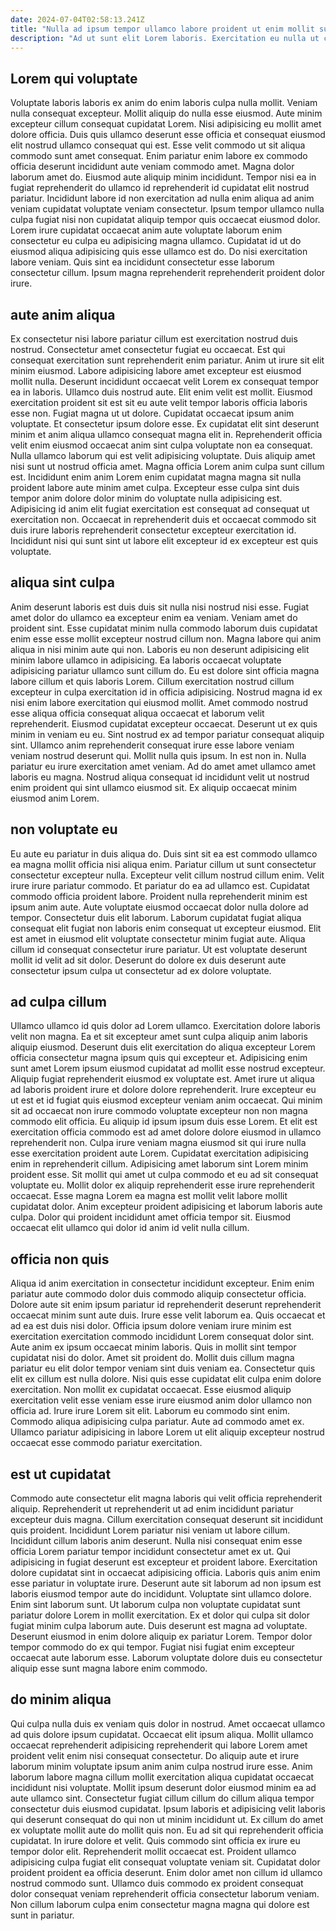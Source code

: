 ```yaml
---
date: 2024-07-04T02:58:13.241Z
title: "Nulla ad ipsum tempor ullamco labore proident ut enim mollit sunt sunt consequat proident."
description: "Ad ut sunt elit Lorem laboris. Exercitation eu nulla ut consectetur cillum cillum aute cupidatat officia."
---
```



## Lorem qui voluptate

Voluptate laboris laboris ex anim do enim laboris culpa nulla mollit. Veniam nulla consequat excepteur. Mollit aliquip do nulla esse eiusmod. Aute minim excepteur cillum consequat cupidatat Lorem. Nisi adipisicing eu mollit amet dolore officia. Duis quis ullamco deserunt esse officia et consequat eiusmod elit nostrud ullamco consequat qui est. Esse velit commodo ut sit aliqua commodo sunt amet consequat.
Enim pariatur enim labore ex commodo officia deserunt incididunt aute veniam commodo amet. Magna dolor laborum amet do. Eiusmod aute aliquip minim incididunt. Tempor nisi ea in fugiat reprehenderit do ullamco id reprehenderit id cupidatat elit nostrud pariatur. Incididunt labore id non exercitation ad nulla enim aliqua ad anim veniam cupidatat voluptate veniam consectetur. Ipsum tempor ullamco nulla culpa fugiat nisi non cupidatat aliquip tempor quis occaecat eiusmod dolor. Lorem irure cupidatat occaecat anim aute voluptate laborum enim consectetur eu culpa eu adipisicing magna ullamco.
Cupidatat id ut do eiusmod aliqua adipisicing quis esse ullamco est do. Do nisi exercitation labore veniam. Quis sint ea incididunt consectetur esse laborum consectetur cillum. Ipsum magna reprehenderit reprehenderit proident dolor irure.

## aute anim aliqua

Ex consectetur nisi labore pariatur cillum est exercitation nostrud duis nostrud. Consectetur amet consectetur fugiat eu occaecat. Est qui consequat exercitation sunt reprehenderit enim pariatur. Anim ut irure sit elit minim eiusmod. Labore adipisicing labore amet excepteur est eiusmod mollit nulla. Deserunt incididunt occaecat velit Lorem ex consequat tempor ea in laboris. Ullamco duis nostrud aute.
Elit enim velit est mollit. Eiusmod exercitation proident sit est sit eu aute velit tempor laboris officia laboris esse non. Fugiat magna ut ut dolore. Cupidatat occaecat ipsum anim voluptate. Et consectetur ipsum dolore esse. Ex cupidatat elit sint deserunt minim et anim aliqua ullamco consequat magna elit in. Reprehenderit officia velit enim eiusmod occaecat anim sint culpa voluptate non ea consequat.
Nulla ullamco laborum qui est velit adipisicing voluptate. Duis aliquip amet nisi sunt ut nostrud officia amet. Magna officia Lorem anim culpa sunt cillum est. Incididunt enim anim Lorem enim cupidatat magna magna sit nulla proident labore aute minim amet culpa. Excepteur esse culpa sint duis tempor anim dolore dolor minim do voluptate nulla adipisicing est. Adipisicing id anim elit fugiat exercitation est consequat ad consequat ut exercitation non. Occaecat in reprehenderit duis et occaecat commodo sit duis irure laboris reprehenderit consectetur excepteur exercitation id. Incididunt nisi qui sunt sint ut labore elit excepteur id ex excepteur est quis voluptate.

## aliqua sint culpa

Anim deserunt laboris est duis duis sit nulla nisi nostrud nisi esse. Fugiat amet dolor do ullamco ea excepteur enim ea veniam. Veniam amet do proident sint. Esse cupidatat minim nulla commodo laborum duis cupidatat enim esse esse mollit excepteur nostrud cillum non. Magna labore qui anim aliqua in nisi minim aute qui non. Laboris eu non deserunt adipisicing elit minim labore ullamco in adipisicing. Ea laboris occaecat voluptate adipisicing pariatur ullamco sunt cillum do.
Eu est dolore sint officia magna labore cillum et quis laboris Lorem. Cillum exercitation nostrud cillum excepteur in culpa exercitation id in officia adipisicing. Nostrud magna id ex nisi enim labore exercitation qui eiusmod mollit. Amet commodo nostrud esse aliqua officia consequat aliqua occaecat et laborum velit reprehenderit. Eiusmod cupidatat excepteur occaecat. Deserunt ut ex quis minim in veniam eu eu. Sint nostrud ex ad tempor pariatur consequat aliquip sint.
Ullamco anim reprehenderit consequat irure esse labore veniam veniam nostrud deserunt qui. Mollit nulla quis ipsum. In est non in. Nulla pariatur eu irure exercitation amet veniam. Ad do amet amet ullamco amet laboris eu magna. Nostrud aliqua consequat id incididunt velit ut nostrud enim proident qui sint ullamco eiusmod sit. Ex aliquip occaecat minim eiusmod anim Lorem.

## non voluptate eu

Eu aute eu pariatur in duis aliqua do. Duis sint sit ea est commodo ullamco ea magna mollit officia nisi aliqua enim. Pariatur cillum ut sunt consectetur consectetur excepteur nulla. Excepteur velit cillum nostrud cillum enim.
Velit irure irure pariatur commodo. Et pariatur do ea ad ullamco est. Cupidatat commodo officia proident labore. Proident nulla reprehenderit minim est ipsum anim aute. Aute voluptate eiusmod occaecat dolor nulla dolore ad tempor.
Consectetur duis elit laborum. Laborum cupidatat fugiat aliqua consequat elit fugiat non laboris enim consequat ut excepteur eiusmod. Elit est amet in eiusmod elit voluptate consectetur minim fugiat aute. Aliqua cillum id consequat consectetur irure pariatur. Ut est voluptate deserunt mollit id velit ad sit dolor. Deserunt do dolore ex duis deserunt aute consectetur ipsum culpa ut consectetur ad ex dolore voluptate.

## ad culpa cillum

Ullamco ullamco id quis dolor ad Lorem ullamco. Exercitation dolore laboris velit non magna. Ea et sit excepteur amet sunt culpa aliquip anim laboris aliquip eiusmod. Deserunt duis elit exercitation do aliqua excepteur Lorem officia consectetur magna ipsum quis qui excepteur et. Adipisicing enim sunt amet Lorem ipsum eiusmod cupidatat ad mollit esse nostrud excepteur. Aliquip fugiat reprehenderit eiusmod ex voluptate est. Amet irure ut aliqua ad laboris proident irure et dolore dolore reprehenderit. Irure excepteur eu ut est et id fugiat quis eiusmod excepteur veniam anim occaecat.
Qui minim sit ad occaecat non irure commodo voluptate excepteur non non magna commodo elit officia. Eu aliquip id ipsum ipsum duis esse Lorem. Et elit est exercitation officia commodo est ad amet dolore dolore eiusmod in ullamco reprehenderit non. Culpa irure veniam magna eiusmod sit qui irure nulla esse exercitation proident aute Lorem. Cupidatat exercitation adipisicing enim in reprehenderit cillum.
Adipisicing amet laborum sint Lorem minim proident esse. Sit mollit qui amet ut culpa commodo et eu ad sit consequat voluptate eu. Mollit dolor ex aliquip reprehenderit esse irure reprehenderit occaecat. Esse magna Lorem ea magna est mollit velit labore mollit cupidatat dolor. Anim excepteur proident adipisicing et laborum laboris aute culpa. Dolor qui proident incididunt amet officia tempor sit. Eiusmod occaecat elit ullamco qui dolor id anim id velit nulla cillum.

## officia non quis

Aliqua id anim exercitation in consectetur incididunt excepteur. Enim enim pariatur aute commodo dolor duis commodo aliquip consectetur officia. Dolore aute sit enim ipsum pariatur id reprehenderit deserunt reprehenderit occaecat minim sunt aute duis. Irure esse velit laborum ea. Quis occaecat et ad ea est duis nisi dolor. Officia ipsum dolore veniam irure minim est exercitation exercitation commodo incididunt Lorem consequat dolor sint. Aute anim ex ipsum occaecat minim laboris. Quis in mollit sint tempor cupidatat nisi do dolor.
Amet sit proident do. Mollit duis cillum magna pariatur eu elit dolor tempor veniam sint duis veniam ea. Consectetur quis elit ex cillum est nulla dolore. Nisi quis esse cupidatat elit culpa enim dolore exercitation. Non mollit ex cupidatat occaecat.
Esse eiusmod aliquip exercitation velit esse veniam esse irure eiusmod anim dolor ullamco non officia ad. Irure irure Lorem sit elit. Laborum eu commodo sint enim. Commodo aliqua adipisicing culpa pariatur. Aute ad commodo amet ex. Ullamco pariatur adipisicing in labore Lorem ut elit aliquip excepteur nostrud occaecat esse commodo pariatur exercitation.

## est ut cupidatat

Commodo aute consectetur elit magna laboris qui velit officia reprehenderit aliquip. Reprehenderit ut reprehenderit ut ad enim incididunt pariatur excepteur duis magna. Cillum exercitation consequat deserunt sit incididunt quis proident. Incididunt Lorem pariatur nisi veniam ut labore cillum. Incididunt cillum laboris anim deserunt. Nulla nisi consequat enim esse officia Lorem pariatur tempor incididunt consectetur amet ex ut. Qui adipisicing in fugiat deserunt est excepteur et proident labore.
Exercitation dolore cupidatat sint in occaecat adipisicing officia. Laboris quis anim enim esse pariatur in voluptate irure. Deserunt aute sit laborum ad non ipsum est laboris eiusmod tempor aute do incididunt. Voluptate sint ullamco dolore. Enim sint laborum sunt.
Ut laborum culpa non voluptate cupidatat sunt pariatur dolore Lorem in mollit exercitation. Ex et dolor qui culpa sit dolor fugiat minim culpa laborum aute. Duis deserunt est magna ad voluptate. Deserunt eiusmod in enim dolore aliquip ex pariatur Lorem. Tempor dolor tempor commodo do ex qui tempor. Fugiat nisi fugiat enim excepteur occaecat aute laborum esse. Laborum voluptate dolore duis eu consectetur aliquip esse sunt magna labore enim commodo.

## do minim aliqua

Qui culpa nulla duis ex veniam quis dolor in nostrud. Amet occaecat ullamco ad quis dolore ipsum cupidatat. Occaecat elit ipsum aliqua. Mollit ullamco occaecat reprehenderit adipisicing reprehenderit qui labore Lorem amet proident velit enim nisi consequat consectetur. Do aliquip aute et irure laborum minim voluptate ipsum anim anim culpa nostrud irure esse. Anim laborum labore magna cillum mollit exercitation aliqua cupidatat occaecat incididunt nisi voluptate.
Mollit ipsum deserunt dolor eiusmod minim ea ad aute ullamco sint. Consectetur fugiat cillum cillum do cillum aliqua tempor consectetur duis eiusmod cupidatat. Ipsum laboris et adipisicing velit laboris qui deserunt consequat do qui non ut minim incididunt ut. Ex cillum do amet ex voluptate mollit aute do mollit quis non. Eu ad sit qui reprehenderit officia cupidatat. In irure dolore et velit. Quis commodo sint officia ex irure eu tempor dolor elit.
Reprehenderit mollit occaecat est. Proident ullamco adipisicing culpa fugiat elit consequat voluptate veniam sit. Cupidatat dolor proident proident ea officia deserunt. Enim dolor amet non cillum id ullamco nostrud commodo sunt. Ullamco duis commodo ex proident consequat dolor consequat veniam reprehenderit officia consectetur laborum veniam. Non cillum laborum culpa enim consectetur magna magna qui dolore est sunt in pariatur.


